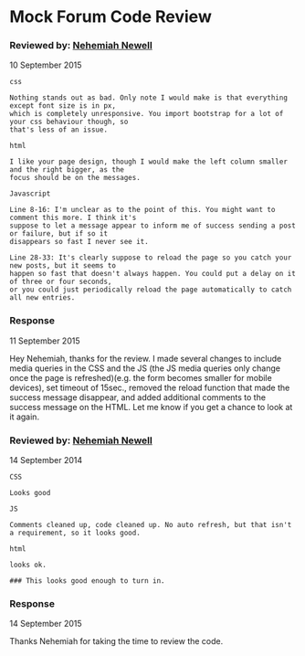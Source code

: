 # Mock Forum Code Review

### Reviewed by: [Nehemiah Newell](https://github.com/nehemiahnewell)
10 September 2015
```
css

Nothing stands out as bad. Only note I would make is that everything except font size is in px,
which is completely unresponsive. You import bootstrap for a lot of your css behaviour though, so
that's less of an issue.

html

I like your page design, though I would make the left column smaller and the right bigger, as the
focus should be on the messages.

Javascript

Line 8-16: I'm unclear as to the point of this. You might want to comment this more. I think it's
suppose to let a message appear to inform me of success sending a post or failure, but if so it
disappears so fast I never see it.

Line 28-33: It's clearly suppose to reload the page so you catch your new posts, but it seems to
happen so fast that doesn't always happen. You could put a delay on it of three or four seconds,
or you could just periodically reload the page automatically to catch all new entries.
```

### Response
11 September 2015

Hey Nehemiah, thanks for the review. I made several changes to include media queries in the CSS and the JS (the JS media queries only change once the page is refreshed)(e.g. the form becomes smaller for mobile devices), set timeout of 15sec., removed the reload function that made the success message disappear, and added additional comments to the success message on the HTML. Let me know if you get a chance to look at it again.

### Reviewed by: [Nehemiah Newell](https://github.com/nehemiahnewell)
14 September 2014

```
CSS 

Looks good

JS

Comments cleaned up, code cleaned up. No auto refresh, but that isn't a requirement, so it looks good.

html

looks ok.

### This looks good enough to turn in.
```

### Response
14 September 2015

Thanks Nehemiah for taking the time to review the code.
